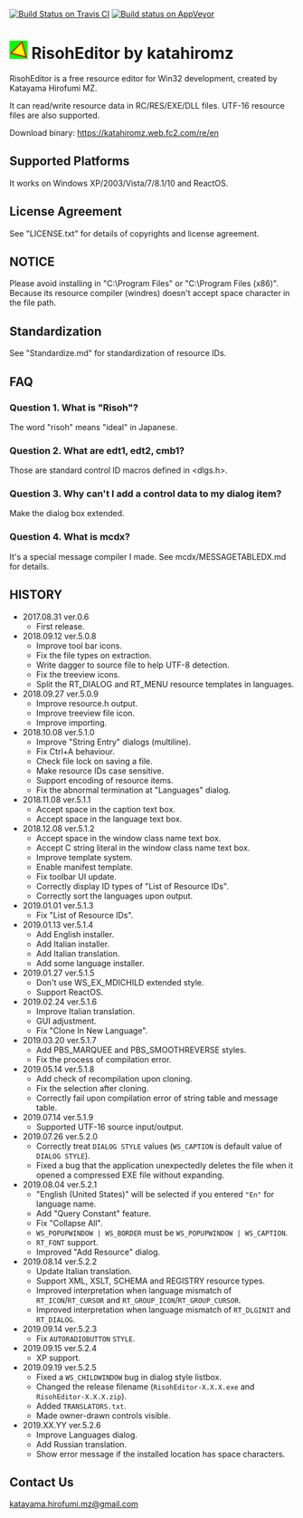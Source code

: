 [![Build Status on Travis CI](https://travis-ci.org/katahiromz/RisohEditor.svg?branch=master)](https://travis-ci.org/katahiromz/RisohEditor)
[![Build status on AppVeyor](https://ci.appveyor.com/api/projects/status/4sdaed4vyakby61h?svg=true)](https://ci.appveyor.com/project/katahiromz/risoheditor)

# ![](re-icon.png "") RisohEditor by katahiromz

RisohEditor is a free resource editor for Win32 development, created by Katayama Hirofumi MZ.

It can read/write resource data in RC/RES/EXE/DLL files. UTF-16 resource files are also supported.

Download binary: https://katahiromz.web.fc2.com/re/en

## Supported Platforms

It works on Windows XP/2003/Vista/7/8.1/10 and ReactOS.

## License Agreement

See "LICENSE.txt" for details of copyrights and license agreement.

## NOTICE

Please avoid installing in "C:\Program Files" or "C:\Program Files (x86)". Because its resource compiler (windres) doesn't accept space character in the file path. 

## Standardization

See "Standardize.md" for standardization of resource IDs.

## FAQ

### Question 1. What is "Risoh"?

The word "risoh" means "ideal" in Japanese.

### Question 2. What are edt1, edt2, cmb1?

Those are standard control ID macros defined in <dlgs.h>.

### Question 3. Why can't I add a control data to my dialog item?

Make the dialog box extended.

### Question 4. What is mcdx?

It's a special message compiler I made. See mcdx/MESSAGETABLEDX.md for details.

## HISTORY

 * 2017.08.31 ver.0.6
    - First release.
 * 2018.09.12 ver.5.0.8
    - Improve tool bar icons.
    - Fix the file types on extraction.
    - Write dagger to source file to help UTF-8 detection.
    - Fix the treeview icons.
    - Split the RT_DIALOG and RT_MENU resource templates in languages.
 * 2018.09.27 ver.5.0.9
    - Improve resource.h output.
    - Improve treeview file icon.
    - Improve importing.
 * 2018.10.08 ver.5.1.0
    - Improve "String Entry" dialogs (multiline).
    - Fix Ctrl+A behaviour.
    - Check file lock on saving a file.
    - Make resource IDs case sensitive.
    - Support encoding of resource items.
    - Fix the abnormal termination at "Languages" dialog.
 * 2018.11.08 ver.5.1.1
    - Accept space in the caption text box.
    - Accept space in the language text box.
 * 2018.12.08 ver.5.1.2
    - Accept space in the window class name text box.
    - Accept C string literal in the window class name text box.
    - Improve template system.
    - Enable manifest template.
    - Fix toolbar UI update.
    - Correctly display ID types of "List of Resource IDs".
    - Correctly sort the languages upon output.
 * 2019.01.01 ver.5.1.3
    - Fix "List of Resource IDs".
 * 2019.01.13 ver.5.1.4
    - Add English installer.
    - Add Italian installer.
    - Add Italian translation.
    - Add some language installer.
 * 2019.01.27 ver.5.1.5
    - Don't use WS_EX_MDICHILD extended style.
    - Support ReactOS.
 * 2019.02.24 ver.5.1.6
    - Improve Italian translation.
    - GUI adjustment.
    - Fix "Clone In New Language".
 * 2019.03.20 ver.5.1.7
    - Add PBS_MARQUEE and PBS_SMOOTHREVERSE styles.
    - Fix the process of compilation error.
 * 2019.05.14 ver.5.1.8
    - Add check of recompilation upon cloning.
    - Fix the selection after cloning.
    - Correctly fail upon compilation error of string table and message table.
 * 2019.07.14 ver.5.1.9
    - Supported UTF-16 source input/output.
 * 2019.07.26 ver.5.2.0
    - Correctly treat `DIALOG STYLE` values (`WS_CAPTION` is default value of `DIALOG STYLE`).
    - Fixed a bug that the application unexpectedly deletes the file when it opened a compressed EXE file without expanding.
 * 2019.08.04 ver.5.2.1
    - "English (United States)" will be selected if you entered `"En"` for language name.
    - Add "Query Constant" feature.
    - Fix "Collapse All".
    - `WS_POPUPWINDOW | WS_BORDER` must be `WS_POPUPWINDOW | WS_CAPTION`.
    - `RT_FONT` support.
    - Improved "Add Resource" dialog.
 * 2019.08.14 ver.5.2.2
    - Update Italian translation.
    - Support XML, XSLT, SCHEMA and REGISTRY resource types.
    - Improved interpretation when language mismatch of `RT_ICON`/`RT_CURSOR` and `RT_GROUP_ICON`/`RT_GROUP_CURSOR`.
    - Improved interpretation when language mismatch of `RT_DLGINIT` and `RT_DIALOG`.
 * 2019.09.14 ver.5.2.3
    - Fix `AUTORADIOBUTTON` `STYLE`.
 * 2019.09.15 ver.5.2.4
    - XP support.
 * 2019.09.19 ver.5.2.5
    - Fixed a `WS_CHILDWINDOW` bug in dialog style listbox.
    - Changed the release filename (`RisohEditor-X.X.X.exe` and `RisohEditor-X.X.X.zip`).
    - Added `TRANSLATORS.txt`.
    - Made owner-drawn controls visible.
 * 2019.XX.YY ver.5.2.6
    - Improve Languages dialog.
    - Add Russian translation.
    - Show error message if the installed location has space characters.

## Contact Us

katayama.hirofumi.mz@gmail.com
